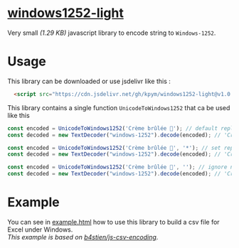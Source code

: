 # [windows1252-light](https://github.com/kpym/windows1252-light)

Very small _(1.29 KB)_ javascript library to encode string to `Windows-1252`.

# Usage

This library can be downloaded or use jsdelivr like this :

```html
  <script src="https://cdn.jsdelivr.net/gh/kpym/windows1252-light@v1.0.0/windows1252.js" defer></script>
```

This library contains a single function `UnicodeToWindows1252` that ca be used like this

```js
const encoded = UnicodeToWindows1252('Crème brûlée 🙂'); // default replacement character is '?'
const decoded = new TextDecoder("windows-1252").decode(encoded); // 'Crème brûlée ?'
```

```js
const encoded = UnicodeToWindows1252('Crème brûlée 🙂', '*'); // set replacement character to '*'
const decoded = new TextDecoder("windows-1252").decode(encoded); // 'Crème brûlée *'
```

```js
const encoded = UnicodeToWindows1252('Crème brûlée 🙂', ''); // ignore non encodable characters
const decoded = new TextDecoder("windows-1252").decode(encoded); // 'Crème brûlée '
```

# Example

You can see in [example.html](example.html) how to use this library to build a csv file for Excel under Windows.<br>
_This example is based on [b4stien/js-csv-encoding](https://github.com/b4stien/js-csv-encoding)_.

